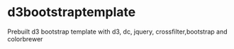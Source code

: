 d3bootstraptemplate
===================

Prebuilt d3 bootstrap template with d3, dc, jquery, crossfilter,bootstrap and colorbrewer

